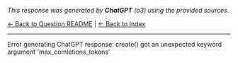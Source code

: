 <!-- 
Generated by: chatgpt
Model: o3
Prompt type: sources
Generated at: 2025-06-07T16:16:18.933243
-->

*This response was generated by **ChatGPT** (o3) using the provided sources.*

[← Back to Question README](README.md) | [← Back to Index](../README.md)

---

Error generating ChatGPT response: create() got an unexpected keyword argument 'max_comletions_tokens'